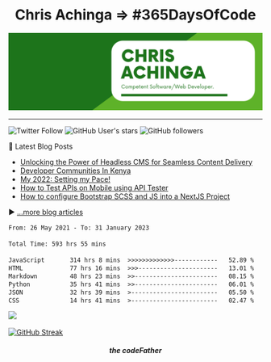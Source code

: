 <h1 align="center">
Chris Achinga => #365DaysOfCode 
</h1>

![chris-achinga](cover.png)

<hr />

![Twitter Follow](https://img.shields.io/twitter/follow/achinga_chris?style=social) ![GitHub User's stars](https://img.shields.io/github/stars/achingachris?style=social) ![GitHub followers](https://img.shields.io/github/followers/achingachris?style=social)

📘 Latest Blog Posts

<!-- BLOG-POST-LIST:START -->
- [Unlocking the Power of Headless CMS for Seamless Content Delivery](https://chrisdevcode.hashnode.dev/unlocking-the-power-of-headless-cms-for-seamless-content-delivery)
- [Developer Communities In Kenya](https://chrisdevcode.hashnode.dev/developer-communities-in-kenya)
- [My 2022: Setting my Pace!](https://chrisdevcode.hashnode.dev/my-2022-setting-my-pace)
- [How to Test APIs on Mobile using API Tester](https://chrisdevcode.hashnode.dev/how-to-test-apis-on-mobile-using-api-tester)
- [How to configure Bootstrap SCSS and JS into a NextJS Project](https://chrisdevcode.hashnode.dev/how-to-configure-bootstrap-scss-and-js-into-a-nextjs-project)
<!-- BLOG-POST-LIST:END -->

▶ [...more blog articles](https://chrisdevcode.hashnode.dev/)

<!-- Wakatime stats -->

<!--START_SECTION:waka-->

```text
From: 26 May 2021 - To: 31 January 2023

Total Time: 593 hrs 55 mins

JavaScript       314 hrs 8 mins  >>>>>>>>>>>>>------------   52.89 %
HTML             77 hrs 16 mins  >>>----------------------   13.01 %
Markdown         48 hrs 23 mins  >>-----------------------   08.15 %
Python           35 hrs 41 mins  >>-----------------------   06.01 %
JSON             32 hrs 39 mins  >------------------------   05.50 %
CSS              14 hrs 41 mins  >------------------------   02.47 %
```

<!--END_SECTION:waka-->

[![](https://visitcount.itsvg.in/api?id=achingachris&label=Profile%20Views&icon=1&pretty=true)](https://visitcount.itsvg.in)

<!-- GitHub Streaks Stats -->

[![GitHub Streak](https://streak-stats.demolab.com/?user=achingachris)](https://git.io/streak-stats)

<h5 align="center">
the codeFather
</h5>
